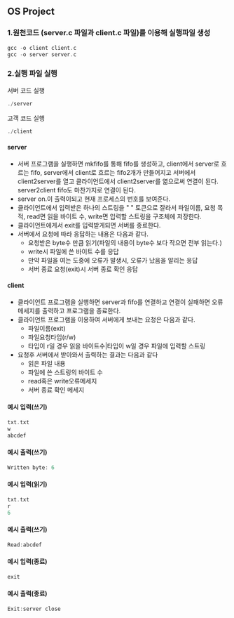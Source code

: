 ## OS Project
### 1.원천코드 (server.c 파일과 client.c 파일)를 이용해 실행파일 생성
```C
gcc -o client client.c
gcc -o server server.c
```
### 2.실행 파일 실행
서버 코드 실행
```C
./server
```
고객 코드 실행
```C
./client
```

#### server
* 서버 프로그램을 실행하면 mkfifo를 통해 fifo를 생성하고, client에서 server로 흐르는 fifo, server에서 client로 흐르는 fifo2개가 만들어지고 서버에서 client2server를 열고 클라이언트에서 client2server를 엶으로써 연결이 된다. server2client fifo도 마찬가지로 연결이 된다.
* server on.이 출력이되고 현재 프로세스의 번호를 보여준다.
* 클라이언트에서 입력받은 하나의 스트링을 " " 토큰으로 잘라서 파일이름, 요청 목적, read면 읽을 바이트 수, write면 입력할 스트링을 구조체에 저장한다.
* 클라이언트에게서 exit를 입력받게되면 서버를 종료한다.
* 서버에서 요청에 따라 응답하는 내용은 다음과 같다.
  * 요청받은 byte수 만큼 읽기(파일의 내용이 byte수 보다 작으면 전부 읽는다.)
  * write시 파일에 쓴 바이트 수를 응답
  * 만약 파일을 여는 도중에 오류가 발생시, 오류가 났음을 알리는 응답
  * 서버 종료 요청(exit)시 서버 종료 확인 응답
  
#### client
* 클라이언트 프로그램을 실행하면 server과 fifo를 연결하고 연결이 실패하면 오류 메세지를 출력하고 프로그램을 종료한다.
* 클라이언트 프로그램을 이용하여 서버에게 보내는 요청은 다음과 같다.
  * 파일이름(exit)
  * 파일요청타입(r/w)
  * 타입이 r일 경우 읽을 바이트수|타입이 w일 경우 파일에 입력할 스트링
* 요청후 서버에서 받아와서 출력하는 결과는 다음과 같다
  * 읽은 파일 내용
  * 파일에 쓴 스트링의 바이트 수
  * read혹은 write오류메세지
  * 서버 종료 확인 메세지
  
#### 예시 입력(쓰기)
```C
txt.txt
w
abcdef
```
#### 예시 출력(쓰기)
```C
Written byte: 6
```

#### 예시 입력(읽기)
```C
txt.txt
r
6
```
#### 예시 출력(쓰기)
```C
Read:abcdef
```
#### 예시 입력(종료)
```C
exit
```
#### 예시 출력(종료)
```C
Exit:server close
```
